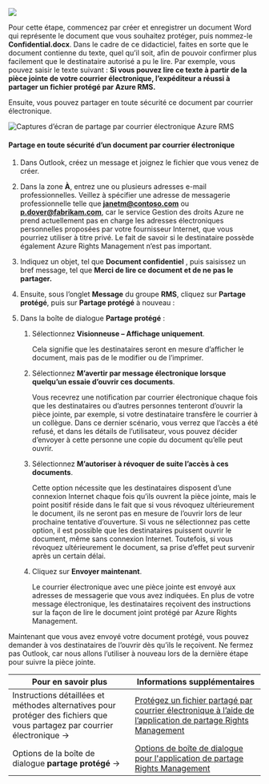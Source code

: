 ![](../media/AzRMS_QuickStartSteps3.PNG)

Pour cette étape, commencez par créer et enregistrer un document Word qui représente le document que vous souhaitez protéger, puis nommez-le **Confidential.docx**. Dans le cadre de ce didacticiel, faites en sorte que le document contienne du texte, quel qu’il soit, afin de pouvoir confirmer plus facilement que le destinataire autorisé a pu le lire. Par exemple, vous pouvez saisir le texte suivant : **Si vous pouvez lire ce texte à partir de la pièce jointe de votre courrier électronique, l’expéditeur a réussi à partager un fichier protégé par Azure RMS.**

Ensuite, vous pouvez partager en toute sécurité ce document par courrier électronique.

![Captures d’écran de partage par courrier électronique Azure RMS](../media/AzRMS_Tutorial_3_Screenshots.png)

#### <a name="to-safely-share-your-document-by-email"></a>Partage en toute sécurité d’un document par courrier électronique

1.  Dans Outlook, créez un message et joignez le fichier que vous venez de créer.

2.  Dans la zone **À**, entrez une ou plusieurs adresses e-mail professionnelles. Veillez à spécifier une adresse de messagerie professionnelle telle que **janetm@contoso.com** ou **p.dover@fabrikam.com**, car le service Gestion des droits Azure ne prend actuellement pas en charge les adresses électroniques personnelles proposées par votre fournisseur Internet, que vous pourriez utiliser à titre privé. Le fait de savoir si le destinataire possède également Azure Rights Management n’est pas important.

3.  Indiquez un objet, tel que  **Document confidentiel** , puis saisissez un bref message, tel que **Merci de lire ce document et de ne pas le partager.**

4.  Ensuite, sous l’onglet **Message** du groupe **RMS**, cliquez sur **Partage protégé**, puis sur **Partage protégé** à nouveau :

5.  Dans la boîte de dialogue **Partage protégé** :

    1.  Sélectionnez **Visionneuse – Affichage uniquement**.

        Cela signifie que les destinataires seront en mesure d’afficher le document, mais pas de le modifier ou de l’imprimer.

    2.  Sélectionnez **M’avertir par message électronique lorsque quelqu’un essaie d’ouvrir ces documents**.

        Vous recevrez une notification par courrier électronique chaque fois que les destinataires ou d’autres personnes tenteront d’ouvrir la pièce jointe, par exemple, si votre destinataire transfère le courrier à un collègue. Dans ce dernier scénario, vous verrez que l’accès a été refusé, et dans les détails de l’utilisateur, vous pouvez décider d’envoyer à cette personne une copie du document qu’elle peut ouvrir.

    3.  Sélectionnez **M’autoriser à révoquer de suite l’accès à ces documents**.

        Cette option nécessite que les destinataires disposent d’une connexion Internet chaque fois qu’ils ouvrent la pièce jointe, mais le point positif réside dans le fait que si vous révoquez ultérieurement le document, ils ne seront pas en mesure de l’ouvrir lors de leur prochaine tentative d’ouverture. Si vous ne sélectionnez pas cette option, il est possible que les destinataires puissent ouvrir le document, même sans connexion Internet. Toutefois, si vous révoquez ultérieurement le document, sa prise d’effet peut survenir après un certain délai.

    4.  Cliquez sur **Envoyer maintenant**.

        Le courrier électronique avec une pièce jointe est envoyé aux adresses de messagerie que vous avez indiquées. En plus de votre message électronique, les destinataires reçoivent des instructions sur la façon de lire le document joint protégé par Azure Rights Management.

Maintenant que vous avez envoyé votre document protégé, vous pouvez demander à vos destinataires de l’ouvrir dès qu’ils le reçoivent. Ne fermez pas Outlook, car nous allons l’utiliser à nouveau lors de la dernière étape pour suivre la pièce jointe.

|Pour en savoir plus|Informations supplémentaires|
|--------------------------------|--------------------------|
|Instructions détaillées et méthodes alternatives pour protéger des fichiers que vous partagez par courrier électronique   →|[Protégez un fichier partagé par courrier électronique à l’aide de l’application de partage Rights Management](../rms-client/sharing-app-protect-by-email.md)|
|Options de la boîte de dialogue **partage protégé** →|[Options de boîte de dialogue pour l'application de partage Rights Management](../rms-client/sharing-app-dialog-box.md)|
